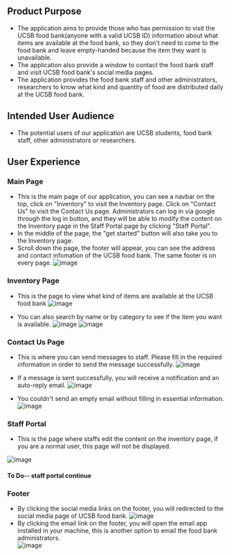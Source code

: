 ## Product Purpose
- The application aims to provide those who has permission to visit the UCSB food bank(anyone with a valid UCSB ID) information about what items are available at the food bank, so they don't need to come to the food bank and leave empty-handed because the item they want is unavailable.
- The application also provide a window to contact the food bank staff and visit UCSB food bank's social media pages.
- The application provides the food bank staff and other administrators, researchers to know what kind and quantity of food are distributed daily at the UCSB food bank.

## Intended User Audience

- The potential users of our application are UCSB students, food bank staff, other administrators or researchers.

## User Experience

### Main Page
- This is the main page of our application, you can see a navbar on the top, click on "Inventory" to visit the Inventory page. Click on "Contact Us" to visit the Contact Us page. Administrators can log in via google through the log in button, and they will be able to modify the content on the Inventory page in the Staff Portal page by clicking "Staff Portal".
- In the middle of the page, the "get started" button will also take you to the Inventory page.
- Scroll down the page, the footer will appear, you can see the address and contact infomation of the UCSB food bank. The same footer is on every page.
![image](https://user-images.githubusercontent.com/72473351/119703180-23d4d300-be0b-11eb-8a47-4ec4535b3dbd.png)

### Inventory Page
- This is the page to view what kind of items are available at the UCSB food bank
![image](https://user-images.githubusercontent.com/72473351/119703323-48c94600-be0b-11eb-842f-7015f8711241.png)

- You can also search by name or by category to see if the item you want is available.
![image](https://user-images.githubusercontent.com/72473351/119704395-74006500-be0c-11eb-81eb-c92a1bb20f00.png)
![image](https://user-images.githubusercontent.com/72473351/119704469-8aa6bc00-be0c-11eb-8fb4-bec9ff4da1eb.png)

### Contact Us Page
- This is where you can send messages to staff. Please fill in the required information in order to send the message successfully.
![image](https://user-images.githubusercontent.com/72473351/119703293-3fd87480-be0b-11eb-9741-7e890ce96465.png)

- If a message is sent successfully, you will receive a notification and an auto-reply email.
![image](https://user-images.githubusercontent.com/72473351/119706697-29341c80-be0f-11eb-9b77-79920b7cbf3d.png)

- You couldn't send an empty email without filling in essential information.
![image](https://user-images.githubusercontent.com/72473351/119706609-102b6b80-be0f-11eb-91b6-1a9aeef8d4a3.png)

### Staff Portal
- This is the page where staffs edit the content on the inventory page, if you are a normal user, this page will not be displayed.

![image](https://user-images.githubusercontent.com/72473351/119703718-ae1d3700-be0b-11eb-928c-26b0416eea01.png)
#### To Do-- staff portal continue

### Footer
- By clicking the social media links on the footer, you will redirected to the social media page of UCSB food bank.
![image](https://user-images.githubusercontent.com/72473351/119704919-06086d80-be0d-11eb-8552-a16de7c8868d.png)
- By clicking the email link on the footer, you will open the email app installed in your machine, this is another option to email the food bank administrators.</br>
![image](https://user-images.githubusercontent.com/72473351/119705037-2a644a00-be0d-11eb-81ca-249d800a9a21.png)

